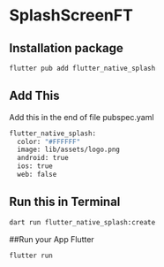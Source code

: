 # SplashScreenFT


## Installation package
```sh
flutter pub add flutter_native_splash
```

## Add This
Add this in the end of file pubspec.yaml 

```sh
flutter_native_splash:
  color: "#FFFFFF"
  image: lib/assets/logo.png
  android: true
  ios: true
  web: false
```
## Run this in Terminal

```sh
dart run flutter_native_splash:create
```

##Run your App Flutter

```sh
flutter run
```
